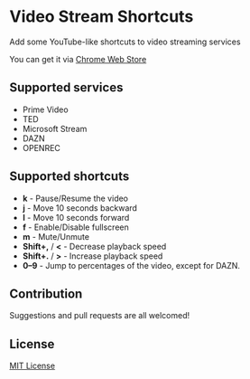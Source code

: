 # Video Stream Shortcuts

Add some YouTube-like shortcuts to video streaming services

You can get it via [Chrome Web Store](https://chrome.google.com/webstore/detail/video-stream-shortcuts/jkclfjpmbcenbmmheenahiglgkefekim)

## Supported services

- Prime Video
- TED
- Microsoft Stream
- DAZN
- OPENREC

## Supported shortcuts

- **k** - Pause/Resume the video
- **j** - Move 10 seconds backward
- **l** - Move 10 seconds forward
- **f** - Enable/Disable fullscreen
- **m** - Mute/Unmute
- **Shift+,** / **<** - Decrease playback speed
- **Shift+.** / **>** - Increase playback speed
- **0–9** - Jump to percentages of the video, except for DAZN.

## Contribution

Suggestions and pull requests are all welcomed!

## License

[MIT License](https://github.com/mkobayashime/video-stream-shortcuts/blob/master/LICENSE)
